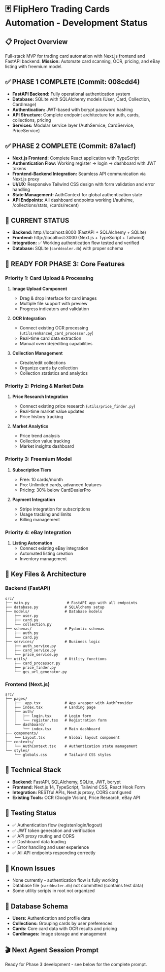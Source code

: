 # 🃏 FlipHero Trading Cards Automation - Development Status

## 📋 **Project Overview**
Full-stack MVP for trading card automation with Next.js frontend and FastAPI backend.
**Mission:** Automate card scanning, OCR, pricing, and eBay listing with freemium model.

## ✅ **PHASE 1 COMPLETE** (Commit: 008cdd4)
- **FastAPI Backend:** Fully operational authentication system
- **Database:** SQLite with SQLAlchemy models (User, Card, Collection, CardImage)
- **Authentication:** JWT-based with bcrypt password hashing
- **API Structure:** Complete endpoint architecture for auth, cards, collections, pricing
- **Services:** Modular service layer (AuthService, CardService, PriceService)

## ✅ **PHASE 2 COMPLETE** (Commit: 87a1acf)
- **Next.js Frontend:** Complete React application with TypeScript
- **Authentication Flow:** Working register → login → dashboard with JWT tokens
- **Frontend-Backend Integration:** Seamless API communication via Next.js proxy
- **UI/UX:** Responsive Tailwind CSS design with form validation and error handling
- **State Management:** AuthContext for global authentication state
- **API Endpoints:** All dashboard endpoints working (/auth/me, /collections/stats, /cards/recent)

## 🎯 **CURRENT STATUS**
- **Backend:** http://localhost:8000 (FastAPI + SQLAlchemy + SQLite)
- **Frontend:** http://localhost:3000 (Next.js + TypeScript + Tailwind)
- **Integration:** ✅ Working authentication flow tested and verified
- **Database:** SQLite (`carddealer.db`) with proper schema

## 🚀 **READY FOR PHASE 3: Core Features**

### **Priority 1: Card Upload & Processing**
1. **Image Upload Component**
   - Drag & drop interface for card images
   - Multiple file support with preview
   - Progress indicators and validation

2. **OCR Integration**
   - Connect existing OCR processing (`utils/enhanced_card_processor.py`)
   - Real-time card data extraction
   - Manual override/editing capabilities

3. **Collection Management**
   - Create/edit collections
   - Organize cards by collection
   - Collection statistics and analytics

### **Priority 2: Pricing & Market Data**
1. **Price Research Integration**
   - Connect existing price research (`utils/price_finder.py`)
   - Real-time market value updates
   - Price history tracking

2. **Market Analytics**
   - Price trend analysis
   - Collection value tracking
   - Market insights dashboard

### **Priority 3: Freemium Model**
1. **Subscription Tiers**
   - Free: 10 cards/month
   - Pro: Unlimited cards, advanced features
   - Pricing: 30% below CardDealerPro

2. **Payment Integration**
   - Stripe integration for subscriptions
   - Usage tracking and limits
   - Billing management

### **Priority 4: eBay Integration**
1. **Listing Automation**
   - Connect existing eBay integration
   - Automated listing creation
   - Inventory management

## 📁 **Key Files & Architecture**

### **Backend (FastAPI)**
```
src/
├── main.py                 # FastAPI app with all endpoints
├── database.py            # SQLAlchemy setup
├── models/                # Database models
│   ├── user.py
│   ├── card.py
│   └── collection.py
├── schemas/               # Pydantic schemas
│   ├── auth.py
│   └── card.py
├── services/              # Business logic
│   ├── auth_service.py
│   ├── card_service.py
│   └── price_service.py
└── utils/                 # Utility functions
    ├── card_processor.py
    ├── price_finder.py
    └── gcs_url_generator.py
```

### **Frontend (Next.js)**
```
src/
├── pages/
│   ├── _app.tsx           # App wrapper with AuthProvider
│   ├── index.tsx          # Landing page
│   ├── auth/
│   │   ├── login.tsx      # Login form
│   │   └── register.tsx   # Registration form
│   └── dashboard/
│       └── index.tsx      # Main dashboard
├── components/
│   └── Layout.tsx         # Global layout component
├── contexts/
│   └── AuthContext.tsx    # Authentication state management
└── styles/
    └── globals.css        # Tailwind CSS styles
```

## 🔧 **Technical Stack**
- **Backend:** FastAPI, SQLAlchemy, SQLite, JWT, bcrypt
- **Frontend:** Next.js 14, TypeScript, Tailwind CSS, React Hook Form
- **Integration:** RESTful APIs, Next.js proxy, CORS configured
- **Existing Tools:** OCR (Google Vision), Price Research, eBay API

## 🧪 **Testing Status**
- ✅ Authentication flow (register/login/logout)
- ✅ JWT token generation and verification
- ✅ API proxy routing and CORS
- ✅ Dashboard data loading
- ✅ Error handling and user experience
- ✅ All API endpoints responding correctly

## 🐛 **Known Issues**
- None currently - authentication flow is fully working
- Database file (`carddealer.db`) not committed (contains test data)
- Some utility scripts in root not organized

## 💾 **Database Schema**
- **Users:** Authentication and profile data
- **Collections:** Grouping cards by user preferences
- **Cards:** Core card data with OCR results and pricing
- **CardImages:** Image storage and management

## 🎬 **Next Agent Session Prompt**
Ready for Phase 3 development - see below for the complete prompt. 